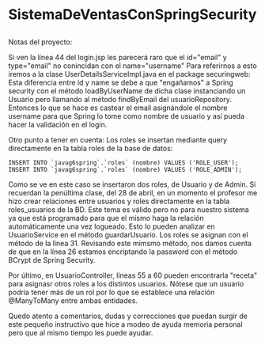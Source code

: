 # SistemaDeVentasConSpringSecurity

##
Notas del proyecto:

Si ven la línea 44 del login.jsp les parecerá raro que el id="email" y type="email" no conincidan con el name="username"
Para referirnos a esto iremos a la clase UserDetailsServiceImpl.java en el package securingweb:
Esta diferencia entre id y name se debe a que "engañamos" a Spring security con el método loadByUserName de dicha clase instanciando un Usuario pero
llamando al método findByEmail del usuarioRepository. Entonces lo que se hace es castear el email asignándole el nombre username para que Spring lo
tome como nombre de usuario y así pueda hacer la validación en el login.

Otro punto a tener en cuenta:
Los roles se insertan mediante query directamente en la tabla roles de la base de datos:

````
INSERT INTO `javag6spring`.`roles` (nombre) VALUES ('ROLE_USER');
INSERT INTO `javag6spring`.`roles` (nombre) VALUES ('ROLE_ADMIN');
````

Como se ve en este caso se insertaron dos roles, de Usuario y de Admin.
Si recuerdan la penúltima clase, del 28 de abril, en un momento el profesor me hizo crear relaciones entre usuarios y roles directamente en la 
tabla roles_usuarios de la BD. Este tema es válido pero no para nuestro sistema ya que está programado para que el mismo haga la relación automáticamente
una vez logueado. Esto lo pueden analizar en UsuarioService en el método guardarUsuario. Los roles se asignan con el método de la línea 31.
Revisando este mimsmo método, nos damos cuenta de que en la línea 26 estamos encriptando la password con el método BCrypt de Spring Security.

Por último, en UsuarioController, líneas 55 a 60 pueden encontrarla "receta" para asignasr otros roles a los distintos usuarios. Nótese que un usuario 
podría tener más de un rol por lo que se establece una relación @ManyToMany entre ambas entidades.

Quedo atento a comentarios, dudas y correcciones que puedan surgir de este pequeño instructivo que hice a modeo de ayuda memoria  personal pero que
al mismo tiempo les puede ayudar.
